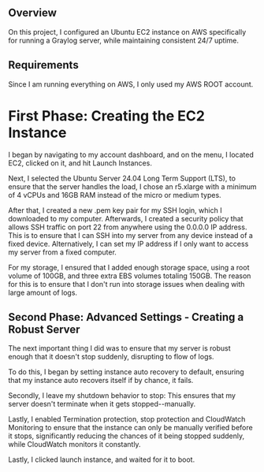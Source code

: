 ## Overview

On this project, I configured an Ubuntu EC2 instance on AWS specifically for running a Graylog server, while maintaining consistent 24/7 uptime.

## Requirements

Since I am running everything on AWS, I only used my AWS ROOT account.


# First Phase: Creating the EC2 Instance

I began by navigating to my account dashboard, and on the menu, I located EC2, clicked on it, and hit Launch Instances. 

Next, I selected the Ubuntu Server 24.04 Long Term Support (LTS), to ensure that the server handles the load, I chose an r5.xlarge with a minimum of 4 vCPUs and 16GB RAM instead of the micro or medium types. 

After that, I created a new .pem key pair for my SSH login, which I downloaded to my computer. Afterwards, I created a security policy that allows SSH traffic on port 22 from anywhere using the 0.0.0.0 IP address. This is to ensure that I can SSH into my server from any device instead of a fixed device. Alternatively, I can set my IP address if I only want to access my server from a fixed computer.

For my storage, I ensured that I added enough storage space, using a root volume of 100GB, and three extra EBS volumes totaling 150GB. The reason for this is to ensure that I don't run into storage issues when dealing with large amount of logs.

## Second Phase: Advanced Settings - Creating a Robust Server

The next important thing I did was to ensure that my server is robust enough that it doesn't stop suddenly, disrupting to flow of logs.

To do this, I began by setting instance auto recovery to default, ensuring that my instance auto recovers itself if by chance, it fails.

Secondly, I leave my shutdown behavior to stop: This ensures that my server doesn't terminate when it gets stopped--manually.

Lastly, I enabled Termination protection, stop protection and CloudWatch Monitoring to ensure that the instance can only be manually verified before it stops, significantly reducing the chances of it being stopped suddenly, while CloudWatch monitors it constantly. 

Lastly, I clicked launch instance, and waited for it to boot.

